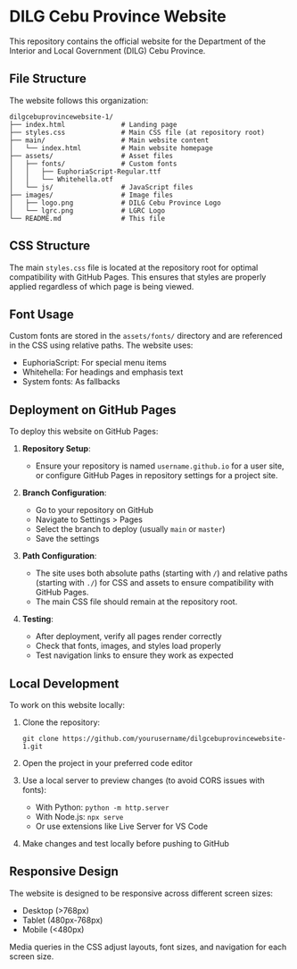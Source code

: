 # DILG Cebu Province Website

This repository contains the official website for the Department of the Interior and Local Government (DILG) Cebu Province.

## File Structure

The website follows this organization:

```
dilgcebuprovincewebsite-1/
├── index.html              # Landing page
├── styles.css              # Main CSS file (at repository root)
├── main/                   # Main website content
│   └── index.html          # Main website homepage
├── assets/                 # Asset files
│   ├── fonts/              # Custom fonts
│   │   ├── EuphoriaScript-Regular.ttf
│   │   └── Whitehella.otf
│   └── js/                 # JavaScript files
├── images/                 # Image files
│   ├── logo.png            # DILG Cebu Province Logo
│   └── lgrc.png            # LGRC Logo
└── README.md               # This file
```

## CSS Structure

The main `styles.css` file is located at the repository root for optimal compatibility with GitHub Pages. This ensures that styles are properly applied regardless of which page is being viewed.

## Font Usage

Custom fonts are stored in the `assets/fonts/` directory and are referenced in the CSS using relative paths. The website uses:

- EuphoriaScript: For special menu items
- Whitehella: For headings and emphasis text
- System fonts: As fallbacks

## Deployment on GitHub Pages

To deploy this website on GitHub Pages:

1. **Repository Setup**:
   - Ensure your repository is named `username.github.io` for a user site, or configure GitHub Pages in repository settings for a project site.

2. **Branch Configuration**:
   - Go to your repository on GitHub
   - Navigate to Settings > Pages
   - Select the branch to deploy (usually `main` or `master`)
   - Save the settings

3. **Path Configuration**:
   - The site uses both absolute paths (starting with `/`) and relative paths (starting with `./`) for CSS and assets to ensure compatibility with GitHub Pages.
   - The main CSS file should remain at the repository root.

4. **Testing**:
   - After deployment, verify all pages render correctly
   - Check that fonts, images, and styles load properly
   - Test navigation links to ensure they work as expected

## Local Development

To work on this website locally:

1. Clone the repository:
   ```
   git clone https://github.com/yourusername/dilgcebuprovincewebsite-1.git
   ```

2. Open the project in your preferred code editor

3. Use a local server to preview changes (to avoid CORS issues with fonts):
   - With Python: `python -m http.server`
   - With Node.js: `npx serve`
   - Or use extensions like Live Server for VS Code

4. Make changes and test locally before pushing to GitHub

## Responsive Design

The website is designed to be responsive across different screen sizes:
- Desktop (>768px)
- Tablet (480px-768px)
- Mobile (<480px)

Media queries in the CSS adjust layouts, font sizes, and navigation for each screen size.
